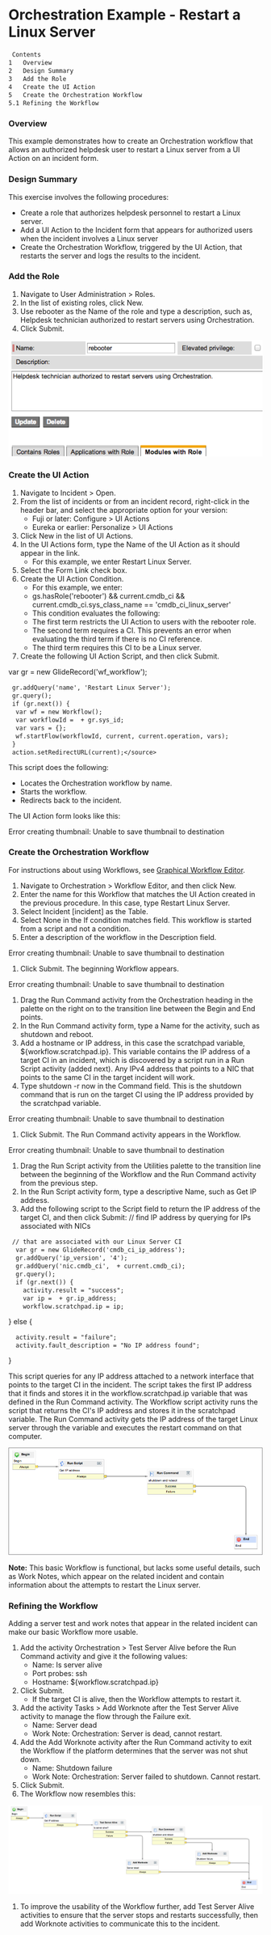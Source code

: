 # Orchestration Example - Restart a Linux Server
```
 Contents
1	Overview
2	Design Summary
3	Add the Role
4	Create the UI Action
5	Create the Orchestration Workflow
5.1	Refining the Workflow
```

### Overview
This example demonstrates how to create an Orchestration workflow that allows an authorized helpdesk user to restart a Linux server from a UI Action on an incident form.

### Design Summary
This exercise involves the following procedures:
- Create a role that authorizes helpdesk personnel to restart a Linux server.
- Add a UI Action to the Incident form that appears for authorized users when the incident involves a Linux server
- Create the Orchestration Workflow, triggered by the UI Action, that restarts the server and logs the results to the incident.

### Add the Role
1. Navigate to User Administration > Roles.
1. In the list of existing roles, click New.
1. Use rebooter as the Name of the role and type a description, such as, Helpdesk technician authorized to restart servers using Orchestration.
1. Click Submit.

![alt text](./images/RBA_Example_Role.png)

### Create the UI Action
1. Navigate to Incident > Open.
1. From the list of incidents or from an incident record, right-click in the header bar, and select the appropriate option for your version:
   - Fuji or later: Configure > UI Actions
   - Eureka or earlier: Personalize > UI Actions
1. Click New in the list of UI Actions.
1. In the UI Actions form, type the Name of the UI Action as it should appear in the link.
   - For this example, we enter Restart Linux Server.
1. Select the Form Link check box.
1. Create the UI Action Condition.
   - For this example, we enter:
   - <source lang="javascript">gs.hasRole('rebooter') && current.cmdb_ci && current.cmdb_ci.sys_class_name == 'cmdb_ci_linux_server'</source>
   - This condition evaluates the following:
   - The first term restricts the UI Action to users with the rebooter role.
   - The second term requires a CI. This prevents an error when evaluating the third term if there is no CI reference.
   - The third term requires this CI to be a Linux server.
1. Create the following UI Action Script, and then click Submit.

<source lang="javascript">var gr = new GlideRecord('wf_workflow');
```
 gr.addQuery('name', 'Restart Linux Server');
 gr.query();
 if (gr.next()) {
  var wf = new Workflow();
  var workflowId =  + gr.sys_id;
  var vars = {};
  wf.startFlow(workflowId, current, current.operation, vars);
 }
 action.setRedirectURL(current);</source>
```

This script does the following:
  - Locates the Orchestration workflow by name.
  - Starts the workflow.
  - Redirects back to the incident.
  
The UI Action form looks like this:

Error creating thumbnail: Unable to save thumbnail to destination

### Create the Orchestration Workflow
For instructions about using Workflows, see [Graphical Workflow Editor](https://old.wiki/index.php/Graphical_Workflow_Editor).

1. Navigate to Orchestration > Workflow Editor, and then click New.
1. Enter the name for this Workflow that matches the UI Action created in the previous procedure. In this case, type Restart Linux Server.
1. Select Incident [incident] as the Table.
1. Select None in the If condition matches field.
This workflow is started from a script and not a condition.
1. Enter a description of the workflow in the Description field.

Error creating thumbnail: Unable to save thumbnail to destination

1. Click Submit.
The beginning Workflow appears.

Error creating thumbnail: Unable to save thumbnail to destination

1. Drag the Run Command activity from the Orchestration heading in the palette on the right on to the transition line between the Begin and End points.
1. In the Run Command activity form, type a Name for the activity, such as shutdown and reboot.
1. Add a hostname or IP address, in this case the scratchpad variable, ${workflow.scratchpad.ip}.
This variable contains the IP address of a target CI in an incident, which is discovered by a script run in a Run Script activity (added next). Any IPv4 address that points to a NIC that points to the same CI in the target incident will work.
1. Type shutdown -r now in the Command field.
This is the shutdown command that is run on the target CI using the IP address provided by the scratchpad variable.

Error creating thumbnail: Unable to save thumbnail to destination

1. Click Submit.
The Run Command activity appears in the Workflow.

Error creating thumbnail: Unable to save thumbnail to destination

1. Drag the Run Script activity from the Utilities palette to the transition line between the beginning of the Workflow and the Run Command activity from the previous step.
1. In the Run Script activity form, type a descriptive Name, such as Get IP address.
1. Add the following script to the Script field to return the IP address of the target CI, and then click Submit:
<source lang="javascript">// find IP address by querying for IPs associated with NICs
```
 // that are associated with our Linux Server CI
  var gr = new GlideRecord('cmdb_ci_ip_address');
  gr.addQuery('ip_version', '4');
  gr.addQuery('nic.cmdb_ci',  + current.cmdb_ci);
  gr.query();
  if (gr.next()) {
    activity.result = "success";
    var ip =  + gr.ip_address;
    workflow.scratchpad.ip = ip;
```
} else {
```
  activity.result = "failure";
  activity.fault_description = "No IP address found";
```
}</source>

This script queries for any IP address attached to a network interface that points to the target CI in the incident. The script takes the first IP address that it finds and stores it in the workflow.scratchpad.ip variable that was defined in the Run Command activity. The Workflow script activity runs the script that returns the CI's IP address and stores it in the scratchpad variable. The Run Command activity gets the IP address of the target Linux server through the variable and executes the restart command on that computer.

![alt text](./images/RBA_Example_Run_Script2.png)

<b>Note:</b> This basic Workflow is functional, but lacks some useful details, such as Work Notes, which appear on the related incident and contain information about the attempts to restart the Linux server.

### Refining the Workflow
Adding a server test and work notes that appear in the related incident can make our basic Workflow more usable.

1. Add the activity Orchestration > Test Server Alive before the Run Command activity and give it the following values:
   - Name: Is server alive
   - Port probes: ssh
   - Hostname: ${workflow.scratchpad.ip}
1. Click Submit.
   - If the target CI is alive, then the Workflow attempts to restart it.
1. Add the activity Tasks > Add Worknote after the Test Server Alive activity to manage the flow through the Failure exit.
   - Name: Server dead
   - Work Note: Orchestration: Server is dead, cannot restart.
1. Add the Add Worknote activity after the Run Command activity to exit the Workflow if the platform determines that the server was not shut down.
   - Name: Shutdown failure
   - Work Note: Orchestration: Server failed to shutdown. Cannot restart.
1. Click Submit.
1. The Workflow now resembles this:

![alt text](./images/RBA_Example_Workflow.png)

1. To improve the usability of the Workflow further, add Test Server Alive activities to ensure that the server stops and restarts successfully, then add Worknote activities to communicate this to the incident.
